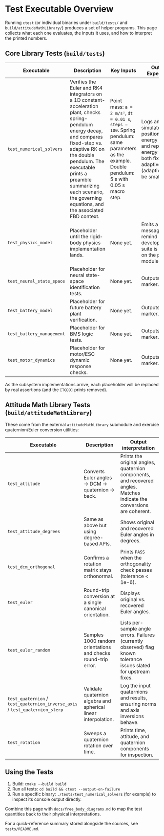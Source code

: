 # Test Executable Overview

Running `ctest` (or individual binaries under `build/tests/` and
`build/attitudeMathLibrary/`) produces a set of helper programs. This page
collects what each one evaluates, the inputs it uses, and how to interpret the
printed numbers.

## Core Library Tests (`build/tests`)

| Executable | Description | Key Inputs | Output / Expectation |
| --- | --- | --- | --- |
| `test_numerical_solvers` | Verifies the Euler and RK4 integrators on a 1D constant-acceleration plant, checks spring-pendulum energy decay, and compares fixed-step vs. adaptive RK on the double pendulum. The executable prints a preamble summarizing each scenario, the governing equations, and the associated FBD context. | Point mass: `a = 2 m/s²`, `dt = 0.01 s`, `steps = 100`. Spring pendulum: same parameters as the example. Double pendulum: 5 s with 0.05 s macro step. | Logs analytic vs. simulated position/velocity, energy balance, and reports the energy drift for both fixed and adaptive solvers (adaptive must be smaller). |
| `test_physics_model` | Placeholder until the rigid-body physics implementation lands. | None yet. | Emits a `[TODO]` message to remind developers the suite is waiting on the physics module. |
| `test_neural_state_space` | Placeholder for neural state-space identification tests. | None yet. | Outputs `[TODO]` marker. |
| `test_battery_model` | Placeholder for future battery plant verification. | None yet. | Outputs `[TODO]` marker. |
| `test_battery_management` | Placeholder for BMS logic tests. | None yet. | Outputs `[TODO]` marker. |
| `test_motor_dynamics` | Placeholder for motor/ESC dynamic response checks. | None yet. | Outputs `[TODO]` marker. |

As the subsystem implementations arrive, each placeholder will be replaced by
real assertions (and the `[TODO]` prints removed).

## Attitude Math Library Tests (`build/attitudeMathLibrary`)

These come from the external `attitudeMathLibrary` submodule and exercise
quaternion/Euler conversion utilities:

| Executable | Description | Output interpretation |
| --- | --- | --- |
| `test_attitude` | Converts Euler angles → DCM → quaternion → back. | Prints the original angles, quaternion components, and recovered angles. Matches indicate the conversions are coherent. |
| `test_attitude_degrees` | Same as above but using degree-based APIs. | Shows original and recovered Euler angles in degrees. |
| `test_dcm_orthogonal` | Confirms a rotation matrix stays orthonormal. | Prints `PASS` when the orthogonality check passes (tolerance < 1e-6). |
| `test_euler` | Round-trip conversion at a single canonical orientation. | Displays original vs. recovered Euler angles. |
| `test_euler_random` | Samples 1000 random orientations and checks round-trip error. | Lists per-sample angle errors. Failures (currently observed) flag known tolerance issues slated for upstream fixes. |
| `test_quaternion` / `test_quaternion_inverse_axis` / `test_quaternion_slerp` | Validate quaternion algebra and spherical linear interpolation. | Log the input quaternions and results, ensuring norms and axis inversions behave. |
| `test_rotation` | Sweeps a quaternion rotation over time. | Prints time, attitude, and quaternion components for inspection. |

## Using the Tests
1. Build: `cmake --build build`
2. Run all tests: `cd build && ctest --output-on-failure`
3. Run a specific binary: `./tests/test_numerical_solvers` (for example) to
   inspect its console output directly.

Combine this page with `docs/free_body_diagrams.md` to map the test quantities
back to their physical interpretations.

For a quick-reference summary stored alongside the sources, see
`tests/README.md`.
